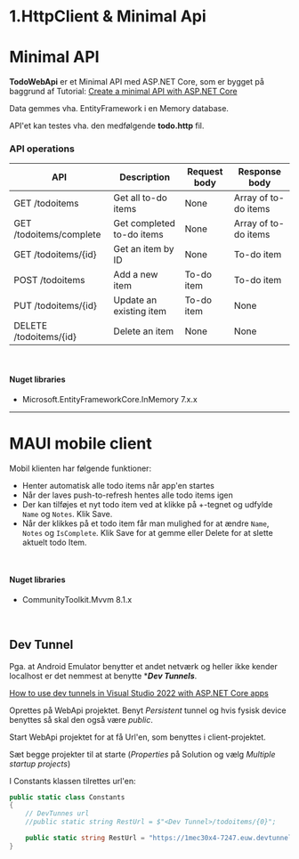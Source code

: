 ﻿# 1.HttpClient & Minimal Api

# Minimal API

**TodoWebApi** er et Minimal API med ASP.NET Core, som er bygget på baggrund af Tutorial: 
[Create a minimal API with ASP.NET Core](https://learn.microsoft.com/en-us/aspnet/core/tutorials/min-web-api?view=aspnetcore-7.0&tabs=visual-studio)

Data gemmes vha. EntityFramework i en Memory database.

API'et kan testes vha. den medfølgende **todo.http** fil.

### API operations

| API                     | Description               | Request body | Response body        |
|-------------------------|---------------------------|--------------|----------------------|
| GET /todoitems          | Get all to-do items       | None         | Array of to-do items |
| GET /todoitems/complete | Get completed to-do items | None         | Array of to-do items |
| GET /todoitems/{id}     | Get an item by ID         | None         | To-do item           |
| POST /todoitems         | Add a new item            | To-do item   | To-do item           |
| PUT /todoitems/{id}     | Update an existing item   | To-do item   | None                 |
| DELETE /todoitems/{id}  | Delete an item            | None         | None                 |

&nbsp;

#### Nuget libraries
- Microsoft.EntityFrameworkCore.InMemory 7.x.x


---
# MAUI mobile client

Mobil klienten har følgende funktioner:

- Henter automatisk alle todo items når app'en startes
- Når der laves push-to-refresh hentes alle todo items igen
- Der kan tilføjes et nyt todo item ved at klikke på +-tegnet og udfylde `Name` og `Notes`. Klik Save.
- Når der klikkes på et todo item får man mulighed for at ændre `Name`, `Notes` og `IsComplete`. Klik Save for at gemme eller Delete for at slette aktuelt todo Item.

&nbsp;

#### Nuget libraries
- CommunityToolkit.Mvvm 8.1.x


&nbsp;

## Dev Tunnel

Pga. at Android Emulator benytter et andet netværk og heller ikke kender localhost er det nemmest at benytte ****Dev Tunnels***.

[How to use dev tunnels in Visual Studio 2022 with ASP.NET Core apps](https://learn.microsoft.com/da-dk/aspnet/core/test/dev-tunnels?view=aspnetcore-7.0)

Oprettes på WebApi projektet. Benyt *Persistent* tunnel og hvis fysisk device benyttes så skal den også være *public*.

Start WebApi projektet for at få Url'en, som benyttes i client-projektet.

Sæt begge projekter til at starte (*Properties* på Solution og vælg *Multiple startup projects*)

I Constants klassen tilrettes url'en:

```csharp
public static class Constants
{
    // DevTunnes url
    //public static string RestUrl = $"<Dev Tunnel>/todoitems/{0}";

    public static string RestUrl = "https://1mec30x4-7247.euw.devtunnels.ms/todoitems/{0}";
}
```

